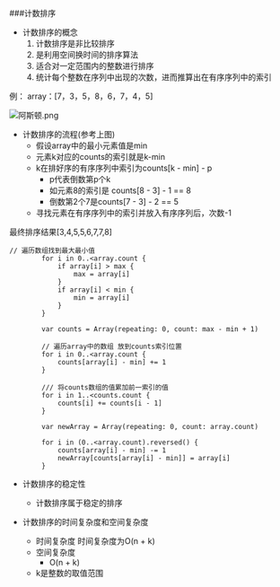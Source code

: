 ###计数排序
- 计数排序的概念
   	1. 计数排序是非比较排序
   	2. 是利用空间换时间的排序算法
   	3. 适合对一定范围内的整数进行排序
   	4. 统计每个整数在序列中出现的次数，进而推算出在有序序列中的索引

例：
array：[7，3，5，8，6，7，4，5]

![阿斯顿.png](https://i.loli.net/2020/08/25/VIN16SWKbe5zl38.png)

- 计数排序的流程(参考上图)
	- 假设array中的最小元素值是min
	- 元素k对应的counts的索引就是k-min
	- k在排好序的有序序列中索引为counts[k - min] - p
		- p代表倒数第p个k
		- 如元素8的索引是 counts[8 - 3] - 1 == 8
		- 倒数第2个7是counts[7 - 3] - 2 == 5
	- 寻找元素在有序序列中的索引并放入有序序列后，次数-1
		
最终排序结果[3,4,5,5,6,7,7,8]

```
// 遍历数组找到最大最小值
        for i in 0..<array.count {
            if array[i] > max {
                max = array[i]
            }
            if array[i] < min {
                min = array[i]
            }
        }
        
        var counts = Array(repeating: 0, count: max - min + 1)
        
        // 遍历array中的数组 放到counts索引位置
        for i in 0..<array.count {
            counts[array[i] - min] += 1
        }
        
        /// 将counts数组的值累加前一索引的值
        for i in 1..<counts.count {
            counts[i] += counts[i - 1]
        }
        
        var newArray = Array(repeating: 0, count: array.count)
        
        for i in (0..<array.count).reversed() {
            counts[array[i] - min] -= 1
            newArray[counts[array[i] - min]] = array[i]
        }
```

- 计数排序的稳定性
  	- 计数排序属于稳定的排序


- 计数排序的时间复杂度和空间复杂度
 	- 时间复杂度
 		时间复杂度为O(n + k)
 	- 空间复杂度
 		 - O(n + k)
 	- k是整数的取值范围
